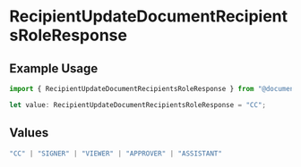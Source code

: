 # RecipientUpdateDocumentRecipientsRoleResponse

## Example Usage

```typescript
import { RecipientUpdateDocumentRecipientsRoleResponse } from "@documenso/sdk-typescript/models/operations";

let value: RecipientUpdateDocumentRecipientsRoleResponse = "CC";
```

## Values

```typescript
"CC" | "SIGNER" | "VIEWER" | "APPROVER" | "ASSISTANT"
```